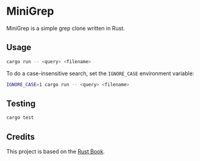 # MiniGrep

MiniGrep is a simple grep clone written in Rust.

## Usage

```bash
cargo run -- <query> <filename>
```

To do a case-insensitive search, set the `IGNORE_CASE` environment variable:

```bash
IGNORE_CASE=1 cargo run -- <query> <filename>
```

## Testing

```bash
cargo test
```

## Credits

This project is based on the [Rust Book](https://doc.rust-lang.org/book/ch12-00-an-io-project.html).

